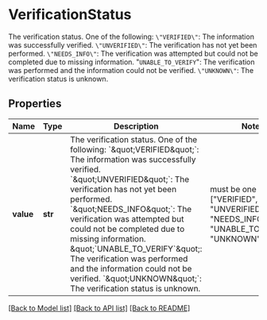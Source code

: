 # VerificationStatus

The verification status. One of the following:  `\"VERIFIED\"`: The information was successfully verified.  `\"UNVERIFIED\"`: The verification has not yet been performed.  `\"NEEDS_INFO\"`: The verification was attempted but could not be completed due to missing information.  \"`UNABLE_TO_VERIFY`\": The verification was performed and the information could not be verified.  `\"UNKNOWN\"`: The verification status is unknown.
## Properties
Name | Type | Description | Notes
------------ | ------------- | ------------- | -------------
**value** | **str** | The verification status. One of the following:  &#x60;\&quot;VERIFIED\&quot;&#x60;: The information was successfully verified.  &#x60;\&quot;UNVERIFIED\&quot;&#x60;: The verification has not yet been performed.  &#x60;\&quot;NEEDS_INFO\&quot;&#x60;: The verification was attempted but could not be completed due to missing information.  \&quot;&#x60;UNABLE_TO_VERIFY&#x60;\&quot;: The verification was performed and the information could not be verified.  &#x60;\&quot;UNKNOWN\&quot;&#x60;: The verification status is unknown. |  must be one of ["VERIFIED", "UNVERIFIED", "NEEDS_INFO", "UNABLE_TO_VERIFY", "UNKNOWN", ]

[[Back to Model list]](../README.md#documentation-for-models) [[Back to API list]](../README.md#documentation-for-api-endpoints) [[Back to README]](../README.md)


